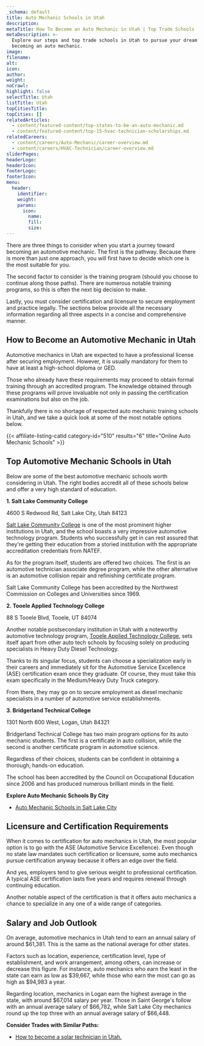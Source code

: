 ```yaml
---
_schema: default
title: Auto Mechanic Schools in Utah
description:
metaTitle: How To Become an Auto Mechanic in Utah | Top Trade Schools
metaDescription: >-
  Explore our steps and top trade schools in Utah to pursue your dream of
  becoming an auto mechanic.
image:
filename:
alt:
icon:
author:
weight:
noCrawl:
highlight: false
selectTitle: Utah
listTitle: Utah
topCitiesTitle:
topCities: []
relatedArticles:
  - content/featured-content/top-states-to-be-an-auto-mechanic.md
  - content/featured-content/top-15-hvac-technician-scholarships.md
relatedCareers:
  - content/careers/Auto-Mechanic/career-overview.md
  - content/careers/HVAC-Technician/career-overview.md
sliderPages:
headerLogo:
headerIcon:
footerLogo:
footerIcon:
menu:
  header:
    identifier:
    weight:
    params:
      icon:
        name:
        fill:
        size:
---
```

There are three things to consider when you start a journey toward becoming an automotive mechanic. The first is the pathway. Because there is more than just one approach, you will first have to decide which one is the most suitable for you.

The second factor to consider is the training program (should you choose to continue along those paths). There are numerous notable training programs, so this is often the next big decision to make.

Lastly, you must consider certification and licensure to secure employment and practice legally. The sections below provide all the necessary information regarding all three aspects in a concise and comprehensive manner.

## **How to Become an Automotive Mechanic in Utah**

Automotive mechanics in Utah are expected to have a professional license after securing employment. However, it is usually mandatory for them to have at least a high-school diploma or GED.

Those who already have these requirements may proceed to obtain formal training through an accredited program. The knowledge obtained through these programs will prove invaluable not only in passing the certification examinations but also on the job.

Thankfully there is no shortage of respected auto mechanic training schools in Utah, and we take a quick look at some of the most notable options below.

{{< affiliate-listing-catid category-id="510" results="6" title="Online Auto Mechanic Schools" >}}

## **Top Automotive Mechanic Schools in Utah**

Below are some of the best automotive mechanic schools worth considering in Utah. The right bodies accredit all of these schools below and offer a very high standard of education.

**1\. Salt Lake Community College**

4600 S Redwood Rd, Salt Lake City, Utah 84123

[Salt Lake Community College](https://www.slcc.edu/) is one of the most prominent higher institutions in Utah, and the school boasts a very impressive automotive technology program. Students who successfully get in can rest assured that they're getting their education from a storied institution with the appropriate accreditation credentials from NATEF.

As for the program itself, students are offered two choices. The first is an automotive technician associate degree program, while the other alternative is an automotive collision repair and refinishing certificate program.

Salt Lake Community College has been accredited by the Northwest Commission on Colleges and Universities since 1969.

**2\. Tooele Applied Technology College**

88 S Tooele Blvd, Tooele, UT 84074

Another notable postsecondary institution in Utah with a noteworthy automotive technology program, [Tooele Applied Technology College](https://tooeletech.edu/), sets itself apart from other auto tech schools by focusing solely on producing specialists in Heavy Duty Diesel Technology.

Thanks to its singular focus, students can choose a specialization early in their careers and immediately sit for the Automotive Service Excellence (ASE) certification exam once they graduate. Of course, they must take this exam specifically in the Medium/Heavy Duty Truck category.

From there, they may go on to secure employment as diesel mechanic specialists in a number of automotive service establishments.

**3\. Bridgerland Technical College**

1301 North 600 West, Logan, Utah 84321

Bridgerland Technical College has two main program options for its auto mechanic students. The first is a certificate in auto collision, while the second is another certificate program in automotive science.

Regardless of their choices, students can be confident in obtaining a thorough, hands-on education.

The school has been accredited by the Council on Occupational Education since 2006 and has produced numerous brilliant minds in the field.

**Explore Auto Mechanic Schools By City**

* [Auto Mechanic Schools in Salt Lake City](https://toptradeschools.com/near-you/auto-mechanic/utah/salt-lake-city/)

## **Licensure and Certification Requirements**

When it comes to certification for auto mechanics in Utah, the most popular option is to go with the ASE (Automotive Service Excellence). Even though no state law mandates such certification or licensure, some auto mechanics pursue certification anyway because it offers an edge over the field.

And yes, employers tend to give serious weight to professional certification. A typical ASE certification lasts five years and requires renewal through continuing education.

Another notable aspect of the certification is that it offers auto mechanics a chance to specialize in any one of a wide range of categories.

## **Salary and Job Outlook**

On average, automotive mechanics in Utah tend to earn an annual salary of around $61,381. This is the same as the national average for other states.

Factors such as location, experience, certification level, type of establishment, and work arrangement, among others, can increase or decrease this figure. For instance, auto mechanics who earn the least in the state can earn as low as $39,667, while those who earn the most can go as high as $94,983 a year.

Regarding location, mechanics in Logan earn the highest average in the state, with around $67,014 salary per year. Those in Saint George's follow with an annual average salary of $66,782, while Salt Lake City mechanics round up the top three with an annual average salary of $66,448.

**Consider Trades with Similar Paths:**

* [How to become a solar technician in Utah.](https://toptradeschools.com/near-you/solar-technician/utah/)